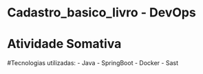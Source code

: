 # Cadastro_basico_livro - DevOps
# Atividade Somativa 

#Tecnologias utilizadas:
    - Java
    - SpringBoot
    - Docker
    - Sast
